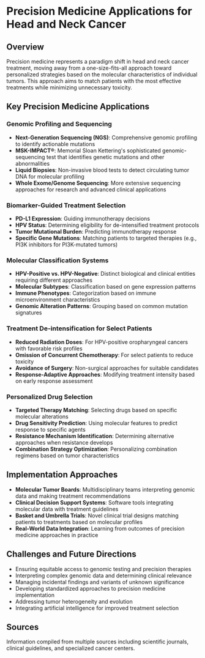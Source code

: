 # Precision Medicine Applications for Head and Neck Cancer

## Overview
Precision medicine represents a paradigm shift in head and neck cancer treatment, moving away from a one-size-fits-all approach toward personalized strategies based on the molecular characteristics of individual tumors. This approach aims to match patients with the most effective treatments while minimizing unnecessary toxicity.

## Key Precision Medicine Applications

### Genomic Profiling and Sequencing
- **Next-Generation Sequencing (NGS)**: Comprehensive genomic profiling to identify actionable mutations
- **MSK-IMPACT®**: Memorial Sloan Kettering's sophisticated genomic-sequencing test that identifies genetic mutations and other abnormalities
- **Liquid Biopsies**: Non-invasive blood tests to detect circulating tumor DNA for molecular profiling
- **Whole Exome/Genome Sequencing**: More extensive sequencing approaches for research and advanced clinical applications

### Biomarker-Guided Treatment Selection
- **PD-L1 Expression**: Guiding immunotherapy decisions
- **HPV Status**: Determining eligibility for de-intensified treatment protocols
- **Tumor Mutational Burden**: Predicting immunotherapy response
- **Specific Gene Mutations**: Matching patients to targeted therapies (e.g., PI3K inhibitors for PI3K-mutated tumors)

### Molecular Classification Systems
- **HPV-Positive vs. HPV-Negative**: Distinct biological and clinical entities requiring different approaches
- **Molecular Subtypes**: Classification based on gene expression patterns
- **Immune Phenotypes**: Categorization based on immune microenvironment characteristics
- **Genomic Alteration Patterns**: Grouping based on common mutation signatures

### Treatment De-intensification for Select Patients
- **Reduced Radiation Doses**: For HPV-positive oropharyngeal cancers with favorable risk profiles
- **Omission of Concurrent Chemotherapy**: For select patients to reduce toxicity
- **Avoidance of Surgery**: Non-surgical approaches for suitable candidates
- **Response-Adaptive Approaches**: Modifying treatment intensity based on early response assessment

### Personalized Drug Selection
- **Targeted Therapy Matching**: Selecting drugs based on specific molecular alterations
- **Drug Sensitivity Prediction**: Using molecular features to predict response to specific agents
- **Resistance Mechanism Identification**: Determining alternative approaches when resistance develops
- **Combination Strategy Optimization**: Personalizing combination regimens based on tumor characteristics

## Implementation Approaches
- **Molecular Tumor Boards**: Multidisciplinary teams interpreting genomic data and making treatment recommendations
- **Clinical Decision Support Systems**: Software tools integrating molecular data with treatment guidelines
- **Basket and Umbrella Trials**: Novel clinical trial designs matching patients to treatments based on molecular profiles
- **Real-World Data Integration**: Learning from outcomes of precision medicine approaches in practice

## Challenges and Future Directions
- Ensuring equitable access to genomic testing and precision therapies
- Interpreting complex genomic data and determining clinical relevance
- Managing incidental findings and variants of unknown significance
- Developing standardized approaches to precision medicine implementation
- Addressing tumor heterogeneity and evolution
- Integrating artificial intelligence for improved treatment selection

## Sources
Information compiled from multiple sources including scientific journals, clinical guidelines, and specialized cancer centers.
